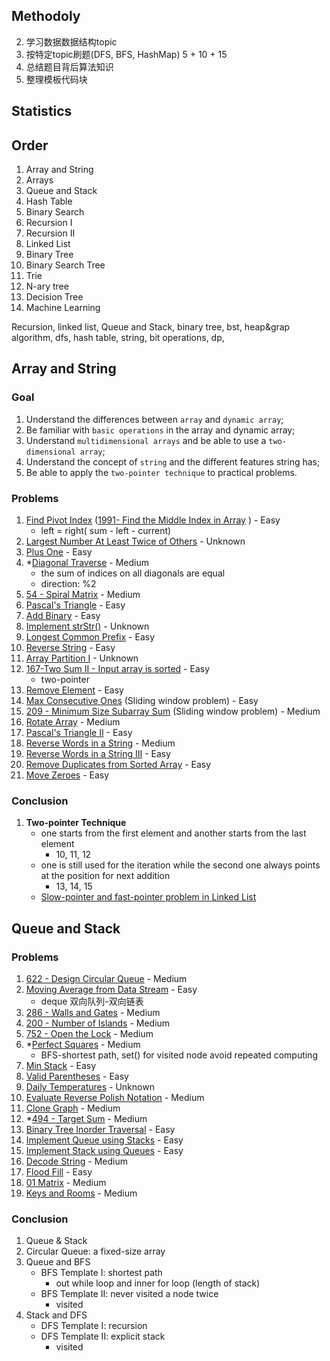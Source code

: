 ## Methodoly

2. 学习数据数据结构topic
3. 按特定topic刷题(DFS, BFS, HashMap)  5 + 10 + 15
3. 总结题目背后算法知识
4. 整理模板代码块



## Statistics



## Order

1. Array and String
2. Arrays
3. Queue and Stack
4. Hash Table
5. Binary Search
6. Recursion I
7. Recursion II
8. Linked List
9. Binary Tree
10. Binary Search Tree
11. Trie
12. N-ary tree
13. Decision Tree
14. Machine Learning



Recursion, linked list, Queue and Stack,  binary tree, bst, heap&grap algorithm, dfs, hash table, string, bit operations, dp, 



## Array and String

### Goal

1. Understand the differences between `array` and `dynamic array`;
2. Be familiar with `basic operations` in the array and dynamic array;
3. Understand `multidimensional arrays` and be able to use a `two-dimensional array`;
4. Understand the concept of `string` and the different features string has;
5. Be able to apply the `two-pointer technique` to practical problems.

### Problems

1.  [Find Pivot Index](https://leetcode.com/explore/learn/card/array-and-string/201/introduction-to-array/1144/) ([1991- Find the Middle Index in Array](https://leetcode.com/problems/find-the-middle-index-in-array/) ) - Easy
    - left = right( sum - left - current)
2.  [Largest Number At Least Twice of Others](https://leetcode.com/explore/learn/card/array-and-string/201/introduction-to-array/1147/) - Unknown
3.  [Plus One](https://leetcode.com/explore/learn/card/array-and-string/201/introduction-to-array/1148/) - Easy
4.  *[Diagonal Traverse](https://leetcode.com/explore/learn/card/array-and-string/202/introduction-to-2d-array/1167/) - Medium
    - the sum of indices on all diagonals are equal
    - direction: %2
5.  [54 - Spiral Matrix](https://leetcode.com/problems/spiral-matrix/) - Medium
6.  [Pascal's Triangle](https://leetcode.com/explore/learn/card/array-and-string/202/introduction-to-2d-array/1170/) - Easy
7.  [Add Binary](https://leetcode.com/explore/learn/card/array-and-string/203/introduction-to-string/1160/) - Easy
8.  [Implement strStr()](https://leetcode.com/explore/learn/card/array-and-string/203/introduction-to-string/1161/) - Unknown
9.  [Longest Common Prefix](https://leetcode.com/explore/learn/card/array-and-string/203/introduction-to-string/1162/) - Easy
10.  [Reverse String](https://leetcode.com/explore/learn/card/array-and-string/205/array-two-pointer-technique/1183/) - Easy
11.  [Array Partition I](https://leetcode.com/explore/learn/card/array-and-string/205/array-two-pointer-technique/1154/) - Unknown
12. [167-Two Sum II - Input array is sorted](https://leetcode.com/problems/two-sum-ii-input-array-is-sorted/) - Easy
    - two-pointer
13. [Remove Element](https://leetcode.com/explore/learn/card/array-and-string/205/array-two-pointer-technique/1151/) - Easy
14. [Max Consecutive Ones](https://leetcode.com/explore/learn/card/array-and-string/205/array-two-pointer-technique/1301/) (Sliding window problem) - Easy
15. [209 - Minimum Size Subarray Sum](https://leetcode.com/problems/minimum-size-subarray-sum/) (Sliding window problem) - Medium
16.  [Rotate Array](https://leetcode.com/explore/learn/card/array-and-string/204/conclusion/1182/) - Medium
17.  [Pascal's Triangle II](https://leetcode.com/explore/learn/card/array-and-string/204/conclusion/1171/) - Easy
18.  [Reverse Words in a String](https://leetcode.com/explore/learn/card/array-and-string/204/conclusion/1164/) - Medium
19.  [Reverse Words in a String III](https://leetcode.com/explore/learn/card/array-and-string/204/conclusion/1165/) - Easy
20.  [Remove Duplicates from Sorted Array](https://leetcode.com/explore/learn/card/array-and-string/204/conclusion/1173/) - Easy
21.  [Move Zeroes](https://leetcode.com/explore/learn/card/array-and-string/204/conclusion/1174/) - Easy
### Conclusion

1. **Two-pointer Technique**
   - one starts from the first element and another starts from the last element
     - 10, 11, 12
   - one is still used for the iteration while the second one always points at the position for next addition
     - 13, 14, 15
   - [Slow-pointer and fast-pointer problem in Linked List](https://leetcode.com/explore/learn/card/linked-list/214/linked-list-two-pointer/)



## Queue and Stack

### Problems

1. [622 - Design Circular Queue](https://leetcode.com/problems/design-circular-queue/) - Medium
2. [Moving Average from Data Stream](https://leetcode.com/explore/learn/card/queue-stack/228/first-in-first-out-data-structure/1368/) - Easy
   - deque 双向队列-双向链表
3. [286 - Walls and Gates](https://leetcode.com/problems/walls-and-gates/) - Medium
4. [200 - Number of Islands](https://leetcode.com/problems/number-of-islands/) - Medium
5. [752 - Open the Lock](https://leetcode.com/problems/open-the-lock/) - Medium
6. *[Perfect Squares](https://leetcode.com/explore/learn/card/queue-stack/231/practical-application-queue/1371/) \- Medium
   - BFS-shortest path, set() for visited node avoid repeated computing
7. [Min Stack](https://leetcode.com/explore/learn/card/queue-stack/230/usage-stack/1360/) - Easy
8. [Valid Parentheses](https://leetcode.com/explore/learn/card/queue-stack/230/usage-stack/1361/) - Easy
9. [Daily Temperatures](https://leetcode.com/explore/learn/card/queue-stack/230/usage-stack/1363/) - Unknown
10. [Evaluate Reverse Polish Notation](https://leetcode.com/explore/learn/card/queue-stack/230/usage-stack/1394/) \- Medium
11. [Clone Graph](https://leetcode.com/explore/learn/card/queue-stack/232/practical-application-stack/1392/) \- Medium
12. *[494 - Target Sum](https://leetcode.com/problems/target-sum/) \- Medium
13. [Binary Tree Inorder Traversal](https://leetcode.com/explore/learn/card/queue-stack/232/practical-application-stack/1383/) - Easy
14. [Implement Queue using Stacks](https://leetcode.com/explore/learn/card/queue-stack/239/conclusion/1386/) - Easy
15. [Implement Stack using Queues](https://leetcode.com/explore/learn/card/queue-stack/239/conclusion/1387/) - Easy
16. [Decode String](https://leetcode.com/explore/learn/card/queue-stack/239/conclusion/1379/) \- Medium
17. [Flood Fill](https://leetcode.com/explore/learn/card/queue-stack/239/conclusion/1393/) - Easy
18. [01 Matrix](https://leetcode.com/explore/learn/card/queue-stack/239/conclusion/1388/) \- Medium
19. [Keys and Rooms](https://leetcode.com/explore/learn/card/queue-stack/239/conclusion/1391/) \- Medium



### Conclusion

1. Queue & Stack
2. Circular Queue: a fixed-size array
3. Queue and BFS
   - BFS Template I: shortest path
     - out while loop and inner for loop (length of stack)
   - BFS Template II: never visited a node twice
     - visited
4. Stack and DFS
   - DFS Template I: recursion
   - DFS Template II: explicit stack
     - visited 